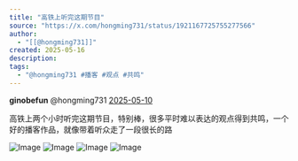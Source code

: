 ```yaml
---
title: "高铁上听完这期节目"
source: "https://x.com/hongming731/status/1921167725755277566"
author:
  - "[[@hongming731]]"
created: 2025-05-16
description:
tags:
  - "@hongming731 #播客 #观点 #共鸣"
---
```

**ginobefun** @hongming731 [2025-05-10](https://x.com/hongming731/status/1921167725755277566)

高铁上两个小时听完这期节目，特别棒，很多平时难以表达的观点得到共鸣，一个好的播客作品，就像带着听众走了一段很长的路

![Image](https://pbs.twimg.com/media/Gqlb2p4XAAAOs3i?format=jpg&name=large) ![Image](https://pbs.twimg.com/media/Gqlb2pmWMAE8fQs?format=jpg&name=large) ![Image](https://pbs.twimg.com/media/Gqlb2pYa4AAuxM_?format=jpg&name=large) ![Image](https://pbs.twimg.com/media/Gqlb2pvXoAAaCmd?format=jpg&name=large)